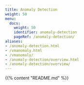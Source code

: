 ```yaml
---
title: Anomaly Detection
weight: 50
menu:
  docs:
    weight: 50
    identifier: anomaly-detection
    pageRef: /anomaly-detection/
aliases:
- /anomaly-detection.html
- /vmanomaly.html
- /vmanomaly/
- /anomaly-detection/overview.html
- /anomaly-detection/overview/
---
```

{{% content "README.md" %}}
